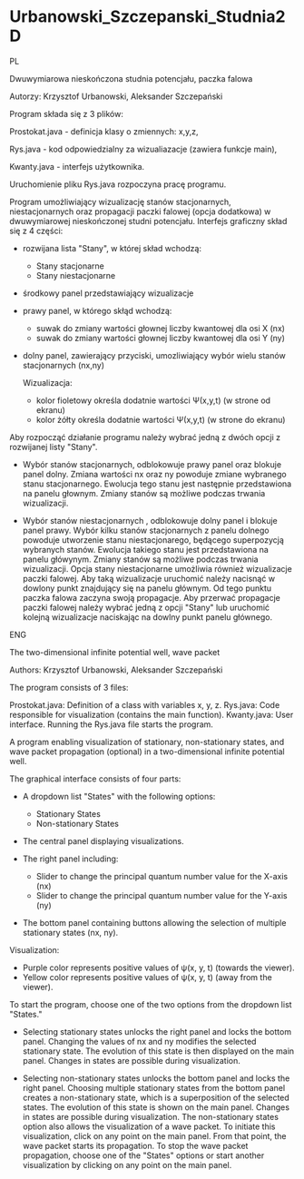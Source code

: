 # Urbanowski_Szczepanski_Studnia2D

PL


Dwuwymiarowa nieskończona studnia potencjału, paczka falowa

Autorzy:
Krzysztof Urbanowski, Aleksander Szczepański 

Program składa się z 3 plików:

Prostokat.java - definicja klasy o zmiennych: x,y,z,

Rys.java - kod odpowiedzialny za wizualiazacje (zawiera funkcje main),

Kwanty.java - interfejs użytkownika.

Uruchomienie pliku Rys.java rozpoczyna pracę programu.


Program umożliwiający wizualizację stanów stacjonarnych, niestacjonarnych oraz propagacji paczki falowej (opcja dodatkowa) w dwuwymiarowej nieskończonej studni
potencjału.
Interfejs graficzny skład się z 4 części:
- rozwijana lista "Stany", w której skład wchodzą:
    - Stany stacjonarne
    - Stany niestacjonarne
- środkowy panel przedstawiający wizualizacje
- prawy panel, w którego skłąd wchodzą:
    - suwak do zmiany wartości głownej liczby kwantowej dla osi X (nx)
    - suwak do zmiany wartości głownej liczby kwantowej dla osi Y (ny)
- dolny panel, zawierający przyciski, umozliwiający wybór wielu stanów stacjonarnych (nx,ny)

  
  Wizualizacja:
  - kolor fioletowy określa dodatnie wartości Ѱ(x,y,t) (w strone od ekranu)
  - kolor żółty określa dodatnie wartości Ѱ(x,y,t) (w strone do ekranu)

Aby rozpocząć działanie programu należy wybrać jedną z dwóch opcji z rozwijanej listy "Stany".
*  Wybór stanów stacjonarnych, odblokowuje prawy panel oraz blokuje panel dolny. Zmiana wartości nx oraz ny powoduje zmiane wybranego stanu stacjonarnego. Ewolucja tego stanu jest następnie przedstawiona na panelu głownym.
   Zmiany stanów są możliwe podczas trwania wizualizacji.
   
*  Wybór stanów niestacjonarnych , odblokowuje dolny panel i blokuje panel prawy. Wybór kilku stanów stacjonarnych z panelu dolnego powoduje utworzenie stanu niestacjonarego, będącego superpozycją wybranych stanów.
   Ewolucja takiego stanu jest przedstawiona na panelu główynym. Zmiany stanów są możliwe podczas trwania wizualizacji.
   Opcja stany niestacjonarne umożliwia również wizualizacje paczki falowej. Aby taką wizualizacje uruchomić należy nacisnąć w dowlony punkt znajdujący się na panelu głównym.
   Od tego punktu paczka falowa zaczyna swoją propagacje. Aby przerwać propagacje paczki falowej należy wybrać jedną z opcji "Stany" lub uruchomić kolejną wizualizacje naciskając na dowlny punkt panelu głównego. 
  
ENG


The two-dimensional infinite potential well, wave packet

Authors:
Krzysztof Urbanowski, Aleksander Szczepański 

The program consists of 3 files:

Prostokat.java: Definition of a class with variables x, y, z.
Rys.java: Code responsible for visualization (contains the main function).
Kwanty.java: User interface.
Running the Rys.java file starts the program.


A program enabling visualization of stationary, non-stationary states, and wave packet propagation (optional) in a two-dimensional infinite potential well.

The graphical interface consists of four parts:

- A dropdown list "States" with the following options:
    - Stationary States
    - Non-stationary States
- The central panel displaying visualizations.

- The right panel including:
   - Slider to change the principal quantum number value for the X-axis (nx)
   - Slider to change the principal quantum number value for the Y-axis (ny)
- The bottom panel containing buttons allowing the selection of multiple stationary states (nx, ny).


Visualization:

- Purple color represents positive values of ψ(x, y, t) (towards the viewer).
- Yellow color represents positive values of ψ(x, y, t) (away from the viewer).

To start the program, choose one of the two options from the dropdown list "States."

* Selecting stationary states unlocks the right panel and locks the bottom panel. Changing the values of nx and ny modifies the selected stationary state. The evolution of this state is then displayed on the main panel. Changes in states are possible during visualization.

* Selecting non-stationary states unlocks the bottom panel and locks the right panel. Choosing multiple stationary states from the bottom panel creates a non-stationary state, which is a superposition of the selected states. The evolution of this state is shown on the main panel. Changes in states are possible during visualization. The non-stationary states option also allows the visualization of a wave packet. To initiate this visualization, click on any point on the main panel. From that point, the wave packet starts its propagation. To stop the wave packet propagation, choose one of the "States" options or start another visualization by clicking on any point on the main panel.







